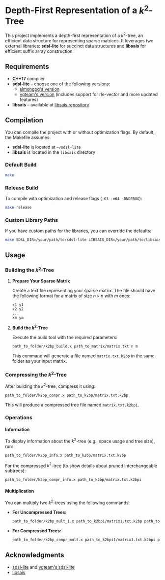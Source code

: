 # Depth-First Representation of a $k^2$-Tree

This project implements a depth-first representation of a $k^2$-tree, an efficient data structure for representing sparse matrices. It leverages two external libraries: **sdsl-lite** for succinct data structures and **libsais** for efficient suffix array construction.

## Requirements

- **C++17** compiler
- **sdsl-lite** – choose one of the following versions:
  - [simongog's version](https://github.com/simongog/sdsl-lite)
  - [vgteam's version](https://github.com/vgteam/sdsl-lite) (includes support for rle-vector and more updated features)
- **libsais** – available at [libsais repository](https://github.com/IlyaGrebnov/libsais)

## Compilation

You can compile the project with or without optimization flags. By default, the Makefile assumes:
- **sdsl-lite** is located at `~/sdsl-lite`
- **libsais** is located in the `libsais` directory

### Default Build

```bash
make
```

### Release Build

To compile with optimization and release flags (`-O3 -m64 -DNDEBUG`):

```bash
make release
```

### Custom Library Paths

If you have custom paths for the libraries, you can override the defaults:

```bash
make SDSL_DIR=/your/path/to/sdsl-lite LIBSAIS_DIR=/your/path/to/libsais
```

## Usage

### Building the $k^2$-Tree

1. **Prepare Your Sparse Matrix**

   Create a text file representing your sparse matrix. The file should have the following format for a matrix of size $n \times n$ with $m$ ones:

   ```
   x1 y1
   x2 y2
   ...
   xm ym
   ```

2. **Build the $k^2$-Tree**

   Execute the build tool with the required parameters:

   ```bash
   path_to_folder/k2bp_build.x path_to_matrix/matrix.txt n m
   ```

   This command will generate a file named `matrix.txt.k2bp` in the same folder as your input matrix.

### Compressing the $k^2$-Tree

After building the $k^2$-tree, compress it using:

```bash
path_to_folder/k2bp_compr.x path_to_k2bp/matrix.txt.k2bp
```

This will produce a compressed tree file named `matrix.txt.k2bpi`.

### Operations

#### Information

To display information about the $k^2$-tree (e.g., space usage and tree size), run:

```bash
path_to_folder/k2bp_info.x path_to_k2bp/matrix.txt.k2bp
```

For the compressed $k^2$-tree (to show details about pruned interchangeable subtrees):

```bash
path_to_folder/k2bp_compr_info.x path_to_k2bp/matrix.txt.k2bpi
```

#### Multiplication

You can multiply two $k^2$-trees using the following commands:

- **For Uncompressed Trees:**

  ```bash
  path_to_folder/k2bp_mult_1.x path_to_k2bp1/matrix1.txt.k2bp path_to_k2bp2/matrix2.txt.k2bp
  ```

- **For Compressed Trees:**

  ```bash
  path_to_folder/k2bp_compr_mult.x path_to_k2bpi1/matrix1.txt.k2bpi path_to_k2bpi2/matrix2.txt.k2bpi
  ```

## Acknowledgments

- [sdsl-lite](https://github.com/simongog/sdsl-lite) and [vgteam's sdsl-lite](https://github.com/vgteam/sdsl-lite)
- [libsais](https://github.com/IlyaGrebnov/libsais)
